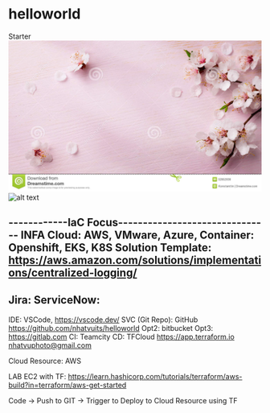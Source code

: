 # helloworld
Starter
![MarineGEO circle logo](/img/img.jpg "MarineGEO logo")
![alt text](https://www.computerhope.com/cdn/media/logo-200-gray.png)

------------IaC Focus-------------------------------
INFA Cloud: AWS, VMware, Azure, 
Container: Openshift, EKS, K8S
Solution Template: https://aws.amazon.com/solutions/implementations/centralized-logging/
-------------------------------------------------------
Jira:
ServiceNow:
-----------------------
IDE: VSCode, https://vscode.dev/
SVC (Git Repo): GitHub https://github.com/nhatvuits/helloworld
	Opt2: bitbucket
	Opt3: https://gitlab.com
CI: Teamcity
CD: TFCloud
	https://app.terraform.io nhatvuphoto@gmail.com
	
Cloud Resource: AWS

LAB EC2 with TF: https://learn.hashicorp.com/tutorials/terraform/aws-build?in=terraform/aws-get-started


Code -> Push to GIT -> Trigger to Deploy to Cloud Resource using TF